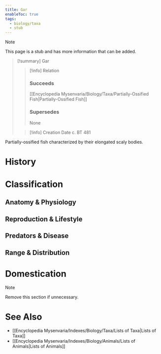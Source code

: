 ```yaml
---
title: Gar
enableToc: true
tags:
  - biology/taxa
  - stub
---
```


> [!note]
> This page is a stub and has more information that can be added.

> [!summary] Gar
> > [!info] Relation
> > ### Succeeds
> > [[Encyclopedia Mysenvaria/Biology/Taxa/Partially-Ossified Fish|Partially-Ossified Fish]]
> > ### Supersedes
> > None
>
> > [!info] Creation Date
> > c. BT 481

Partially-ossified fish characterized by their elongated scaly bodies.
# History

# Classification
## Anatomy & Physiology

## Reproduction & Lifestyle

## Predators & Disease

## Range & Distribution

# Domestication

> [!note]
> Remove this section if unnecessary.
# See Also
- [[Encyclopedia Mysenvaria/Indexes/Biology/Taxa/Lists of Taxa|Lists of Taxa]]
- [[Encyclopedia Mysenvaria/Indexes/Biology/Animals/Lists of Animals|Lists of Animals]]